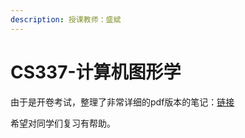 ```yaml
---
description: 授课教师：盛斌
---
```


# CS337-计算机图形学

由于是开卷考试，整理了非常详细的pdf版本的笔记：[链接](../CS337-%E8%AE%A1%E7%AE%97%E6%9C%BA%E5%9B%BE%E5%BD%A2%E5%AD%A6/%E8%AE%A1%E7%AE%97%E6%9C%BA%E5%9B%BE%E5%BD%A2%E5%AD%A6-%E5%A4%8D%E4%B9%A0.pdf)

希望对同学们复习有帮助。
